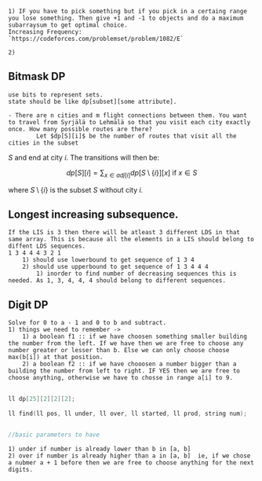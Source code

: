 
	1) IF you have to pick something but if you pick in a certaing range you lose something. Then give +1 and -1 to objects and do a maximum subarraysum to get optimal choice.
	Increasing Frequency: `https://codeforces.com/problemset/problem/1082/E`

	2) 

## Bitmask DP
	use bits to represent sets.
	state should be like dp[subset][some attribute].

	- There are n cities and m flight connections between them. You want to travel from Syrjälä to Lehmälä so that you visit each city exactly once. How many possible routes are there?
			Let $dp[S][i]$ be the number of routes that visit all the cities in the subset
$S$ and end at city $i$. The transitions will then be:

$$dp[S][i] = \sum_{x \in adj[i]} dp[S \setminus \{i\}][x] \text{ if $x \in S$}$$

where $S \setminus \{i\}$ is the subset $S$ without city $i$.


## Longest increasing subsequence.
	If the LIS is 3 then there will be atleast 3 different LDS in that same array. This is because all the elements in a LIS should belong to diffent LDS sequences.
	1 3 4 4 4 3 2 1
		1) should use lowerbound to get sequence of 1 3 4
		2) should use upperbound to get sequence of 1 3 4 4 4
			1) inorder to find number of decreasing sequences this is needed. As 1, 3, 4, 4, 4 should belong to different sequences.


## Digit DP
	Solve for 0 to a - 1 and 0 to b and subtract.
	1) things we need to remember ->
		1) a boolean f1 :: if we have choosen something smaller building the number from the left. If we have then we are free to choose any number greater or lesser than b. Else we can only choose choose max(b[i]) at that position.
		2) a boolean f2 :: if we have chooosen a number bigger than a building the number from left to right. IF YES then we are free to choose anything, otherwise we have to chosse in range a[i] to 9.



```cpp
  
ll dp[25][2][2][2];
  
ll find(ll pos, ll under, ll over, ll started, ll prod, string num);


//basic parameters to have
```

	1) under if number is already lower than b in [a, b]
	2) over if number is already higher than a in [a, b]  ie, if we chose a nubmer a + 1 before then we are free to choose anything for the next digits.